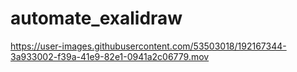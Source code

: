# automate_exalidraw


https://user-images.githubusercontent.com/53503018/192167344-3a933002-f39a-41e9-82e1-0941a2c06779.mov

